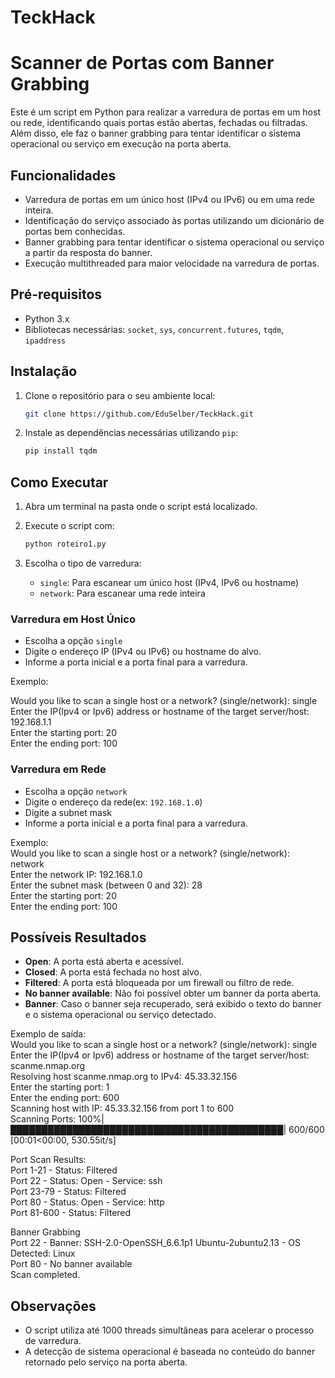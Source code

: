 # TeckHack

# Scanner de Portas com Banner Grabbing

Este é um script em Python para realizar a varredura de portas em um host ou rede, identificando quais portas estão abertas, fechadas ou filtradas. Além disso, ele faz o banner grabbing para tentar identificar o sistema operacional ou serviço em execução na porta aberta.

## Funcionalidades
- Varredura de portas em um único host (IPv4 ou IPv6) ou em uma rede inteira.
- Identificação do serviço associado às portas utilizando um dicionário de portas bem conhecidas.
- Banner grabbing para tentar identificar o sistema operacional ou serviço a partir da resposta do banner.
- Execução multithreaded para maior velocidade na varredura de portas.

## Pré-requisitos
- Python 3.x
- Bibliotecas necessárias: `socket`, `sys`, `concurrent.futures`, `tqdm`, `ipaddress`

## Instalação
1. Clone o repositório para o seu ambiente local:
    ```bash
    git clone https://github.com/EduSelber/TeckHack.git
    ```

2. Instale as dependências necessárias utilizando `pip`:
    ```bash
    pip install tqdm
    ```

## Como Executar
1. Abra um terminal na pasta onde o script está localizado.

2. Execute o script com:
    ```bash
    python roteiro1.py
    ```

3. Escolha o tipo de varredura:
    - `single`: Para escanear um único host (IPv4, IPv6 ou hostname)
    - `network`: Para escanear uma rede inteira

### Varredura em Host Único
- Escolha a opção `single`
- Digite o endereço IP (IPv4 ou IPv6) ou hostname do alvo.
- Informe a porta inicial e a porta final para a varredura.

Exemplo:

Would you like to scan a single host or a network? (single/network): single   
Enter the IP(Ipv4 or Ipv6) address or hostname of the target server/host: 192.168.1.1   
Enter the starting port: 20   
Enter the ending port: 100  

### Varredura em Rede
- Escolha a opção `network`  
- Digite o endereço da rede(ex: `192.168.1.0`)
- Digite a subnet mask  
- Informe a porta inicial e a porta final para a varredura.  

Exemplo:  
Would you like to scan a single host or a network? (single/network): network  
Enter the network IP: 192.168.1.0  
Enter the subnet mask (between 0 and 32): 28  
Enter the starting port: 20  
Enter the ending port: 100  


## Possíveis Resultados
- **Open**: A porta está aberta e acessível.
- **Closed**: A porta está fechada no host alvo.
- **Filtered**: A porta está bloqueada por um firewall ou filtro de rede.
- **No banner available**: Não foi possível obter um banner da porta aberta.
- **Banner**: Caso o banner seja recuperado, será exibido o texto do banner e o sistema operacional ou serviço detectado.

Exemplo de saída:  
Would you like to scan a single host or a network? (single/network): single  
Enter the IP(Ipv4 or Ipv6) address or hostname of the target server/host:  scanme.nmap.org  
Resolving host scanme.nmap.org to IPv4: 45.33.32.156  
Enter the starting port: 1  
Enter the ending port: 600  
Scanning host with IP: 45.33.32.156 from port 1 to 600  
Scanning Ports: 100%|████████████████████████████████████████████| 600/600 [00:01<00:00, 530.55it/s]  

Port Scan Results:  
Port 1-21 - Status: Filtered  
Port 22 - Status: Open - Service: ssh  
Port 23-79 - Status: Filtered  
Port 80 - Status: Open - Service: http  
Port 81-600 - Status: Filtered  

Banner Grabbing  
Port 22 - Banner: SSH-2.0-OpenSSH_6.6.1p1 Ubuntu-2ubuntu2.13 - OS Detected: Linux  
Port 80 - No banner available  
Scan completed.  


## Observações
- O script utiliza até 1000 threads simultâneas para acelerar o processo de varredura.
- A detecção de sistema operacional é baseada no conteúdo do banner retornado pelo serviço na porta aberta.


